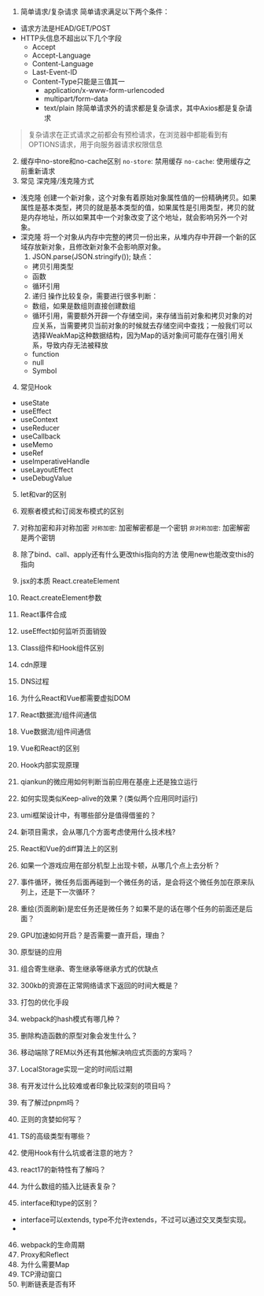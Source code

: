 1. 简单请求/复杂请求
简单请求满足以下两个条件：
  - 请求方法是HEAD/GET/POST
  - HTTP头信息不超出以下几个字段
    - Accept
    - Accept-Language
    - Content-Language
    - Last-Event-ID
    - Content-Type只能是三值其一
      - application/x-www-form-urlencoded
      - multipart/form-data
      - text/plain
除简单请求外的请求都是复杂请求，其中Axios都是复杂请求
> 复杂请求在正式请求之前都会有预检请求，在浏览器中都能看到有OPTIONS请求，用于向服务器请求权限信息
2. 缓存中no-store和no-cache区别
`no-store`: 禁用缓存
`no-cache`: 使用缓存之前重新请求
3. 常见 深克隆/浅克隆方式
  - 浅克隆
  创建一个新对象，这个对象有着原始对象属性值的一份精确拷贝。如果属性是基本类型，拷贝的就是基本类型的值，如果属性是引用类型，拷贝的就是内存地址，所以如果其中一个对象改变了这个地址，就会影响另外一个对象。
  - 深克隆
  将一个对象从内存中完整的拷贝一份出来，从堆内存中开辟一个新的区域存放新对象，且修改新对象不会影响原对象。
    1. JSON.parse(JSON.stringify());
    缺点：
      - 拷贝引用类型
      - 函数
      - 循环引用
    2. 递归
    操作比较复杂，需要进行很多判断：
      - 数组，如果是数组则直接创建数组
      - 循环引用，需要额外开辟一个存储空间，来存储当前对象和拷贝对象的对应关系，当需要拷贝当前对象的时候就去存储空间中查找；一般我们可以选择WeakMap这种数据结构，因为Map的话对象间可能存在强引用关系，导致内存无法被释放
      - function
      - null
      - Symbol
4. 常见Hook
 - useState
 - useEffect
 - useContext
 - useReducer
 - useCallback
 - useMemo
 - useRef
 - useImperativeHandle
 - useLayoutEffect
 - useDebugValue
5. let和var的区别
6. 观察者模式和订阅发布模式的区别
7. 对称加密和非对称加密
`对称加密`: 加密解密都是一个密钥
`非对称加密`: 加密解密是两个密钥
8. 除了bind、call、apply还有什么更改this指向的方法
使用new也能改变this的指向
9. jsx的本质
React.createElement
10. React.createElement参数
11. React事件合成

12. useEffect如何监听页面销毁
13. Class组件和Hook组件区别
14. cdn原理
15. DNS过程
16. 为什么React和Vue都需要虚拟DOM
17. React数据流/组件间通信
19. Vue数据流/组件间通信
18. Vue和React的区别
20. Hook内部实现原理
21. qiankun的微应用如何判断当前应用在基座上还是独立运行
22. 如何实现类似Keep-alive的效果？(类似两个应用同时运行)
23. umi框架设计中，有哪些部分是值得借鉴的？
24. 新项目需求，会从哪几个方面考虑使用什么技术栈?
25. React和Vue的diff算法上的区别
26. 如果一个游戏应用在部分机型上出现卡顿，从哪几个点上去分析？
27. 事件循环，微任务后面再碰到一个微任务的话，是会将这个微任务加在原来队列上，还是下一次循环？
28. 重绘(页面刷新)是宏任务还是微任务？如果不是的话在哪个任务的前面还是后面？
29. GPU加速如何开启？是否需要一直开启，理由？
30. 原型链的应用
31. 组合寄生继承、寄生继承等继承方式的优缺点
32. 300kb的资源在正常网络请求下返回的时间大概是？
33. 打包的优化手段
34. webpack的hash模式有哪几种？
35. 删除构造函数的原型对象会发生什么？
36. 移动端除了REM以外还有其他解决响应式页面的方案吗？
37. LocalStorage实现一定的时间后过期
38. 有开发过什么比较难或者印象比较深刻的项目吗？
39. 有了解过pnpm吗？
40. 正则的贪婪如何写？
41. TS的高级类型有哪些？
42. 使用Hook有什么坑或者注意的地方？
43. react17的新特性有了解吗？
44. 为什么数组的插入比链表复杂？
45. interface和type的区别？
  - interface可以extends, type不允许extends，不过可以通过交叉类型实现。
  - 
46. webpack的生命周期
47. Proxy和Reflect
48. 为什么需要Map
49. TCP滑动窗口
50. 判断链表是否有环
